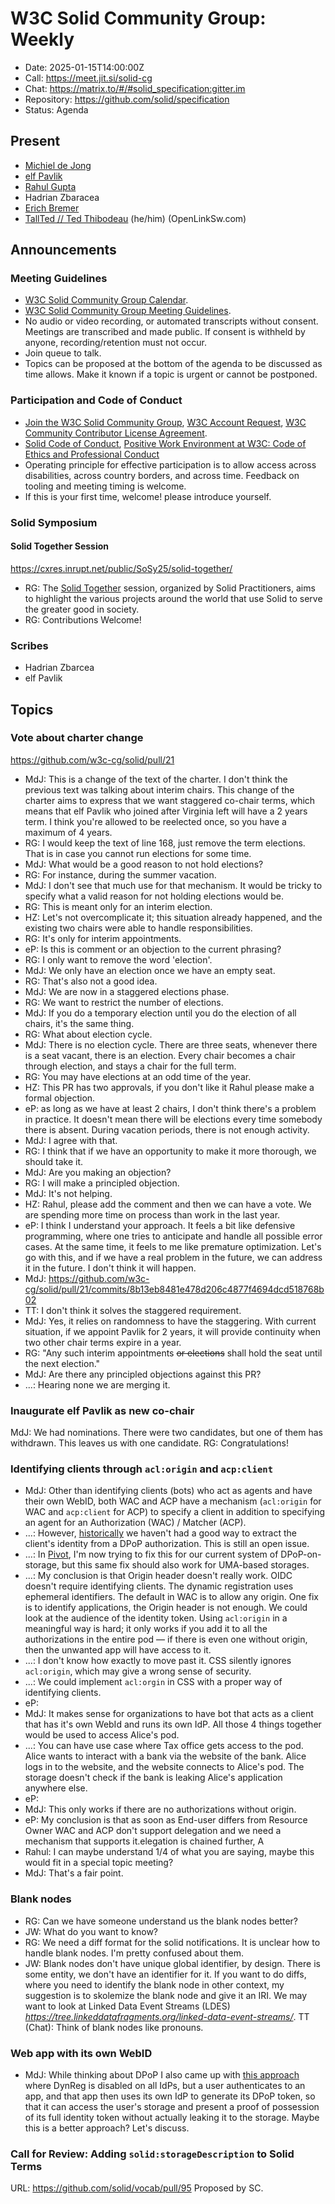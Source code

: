 # W3C Solid Community Group: Weekly

* Date: 2025-01-15T14:00:00Z
* Call: https://meet.jit.si/solid-cg
* Chat: https://matrix.to/#/#solid_specification:gitter.im
* Repository: https://github.com/solid/specification
* Status: Agenda


## Present
* [Michiel de Jong](https://michielbdejong.com)
* [elf Pavlik](https://elf-pavlik.hackers4peace.net)
* [Rahul Gupta](https://cxres.pages.dev/profile#i)
* Hadrian Zbaracea
* [Erich Bremer](https://ebremer.com/profile#me)
* [TallTed // Ted Thibodeau](https://github.com/TallTed/) (he/him) (OpenLinkSw.com)

## Announcements

### Meeting Guidelines
* [W3C Solid Community Group Calendar](https://www.w3.org/groups/cg/solid/calendar).
* [W3C Solid Community Group Meeting Guidelines](https://github.com/w3c-cg/solid/blob/main/meetings/README.md).
* No audio or video recording, or automated transcripts without consent. Meetings are transcribed and made public. If consent is withheld by anyone, recording/retention must not occur.
* Join queue to talk.
* Topics can be proposed at the bottom of the agenda to be discussed as time allows. Make it known if a topic is urgent or cannot be postponed.

### Participation and Code of Conduct
* [Join the W3C Solid Community Group](https://www.w3.org/community/solid/join), [W3C Account Request](http://www.w3.org/accounts/request), [W3C Community Contributor License Agreement](https://www.w3.org/community/about/agreements/cla/).
* [Solid Code of Conduct](https://github.com/solid/process/blob/main/code-of-conduct.md), [Positive Work Environment at W3C: Code of Ethics and Professional Conduct](https://www.w3.org/Consortium/cepc/)
* Operating principle for effective participation is to allow access across disabilities, across country borders, and across time. Feedback on tooling and meeting timing is welcome.
* If this is your first time, welcome! please introduce yourself.

### Solid Symposium

#### Solid Together Session

https://cxres.inrupt.net/public/SoSy25/solid-together/

+ RG: The [Solid Together](https://cxres.inrupt.net/public/SoSy25/solid-together/) session, organized by Solid Practitioners, aims to highlight the various projects around the world that use Solid to serve the greater good in society.
+ RG: Contributions Welcome! 


### Scribes
* Hadrian Zbarcea
* elf Pavlik

## Topics

### Vote about charter change
https://github.com/w3c-cg/solid/pull/21
* MdJ: This is a change of the text of the charter. I don't think the previous text was talking about interim chairs. This change of the charter aims to express that we want staggered co-chair terms, which means that elf Pavlik who joined after Virginia left will have a 2 years term. I think you're allowed to be reelected once, so you have a maximum of 4 years.
* RG: I would keep the text of line 168, just remove the term elections. That is in case you cannot run elections for some time.
* MdJ: What would be a good reason to not hold elections?
* RG: For instance, during the summer vacation.
* MdJ: I don't see that much use for that mechanism. It would be tricky to specify what a valid reason for not holding elections would be.
* RG: This is meant only for an interim election.
* HZ: Let's not overcomplicate it; this situation already happened, and the existing two chairs were able to handle responsibilities. 
* RG: It's only for interim appointments.
* eP: Is this is comment or an objection to the current phrasing?
* RG: I only want to remove the word 'election'.
* MdJ: We only have an election once we have an empty seat.
* RG: That's also not a good idea.
* MdJ: We are now in a staggered elections phase.
* RG: We want to restrict the number of elections.
* MdJ: If you do a temporary election until you do the election of all chairs, it's the same thing.
* RG: What about election cycle.
* MdJ: There is no election cycle. There are three seats, whenever there is a seat vacant, there is an election. Every chair becomes a chair through election, and stays a chair for the full term.
* RG: You may have elections at an odd time of the year.
* HZ: This PR has two approvals, if you don't like it Rahul please make a formal objection.
* eP: as long as we have at least 2 chairs, I don't think there's a problem in practice. It doesn't mean there will be elections every time somebody there is absent. During vacation periods, there is not enough activity.
* MdJ: I agree with that.
* RG: I think that if we have an opportunity to make it more thorough, we should take it.
* MdJ: Are you making an objection?
* RG: I will make a principled objection.
* MdJ: It's not helping.
* HZ: Rahul, please add the comment and then we can have a vote. We are spending more time on process than work in the last year. 
* eP: I think I understand your approach. It feels a bit like defensive programming, where one tries to anticipate and handle all possible error cases. At the same time, it feels to me like premature optimization. Let's go with this, and if we have a real problem in the future, we can address it in the future. I don't think it will happen.
* MdJ: https://github.com/w3c-cg/solid/pull/21/commits/8b13eb8481e478d206c4877f4694dcd518768b02
* TT: I don't think it solves the staggered requirement.
* MdJ: Yes, it relies on randomness to have the staggering. With current situation, if we appoint Pavlik for 2 years, it will provide continuity when two other chair terms expire in a year.
* RG: "Any such interim appointments ~~or elections~~ shall hold the seat until the next election."
* MdJ: Are there any principled objections against this PR?
* ...: Hearing none we are merging it.


### Inaugurate elf Pavlik as new co-chair

MdJ: We had nominations. There were two candidates, but one of them has withdrawn. This leaves us with one candidate.
RG: Congratulations!

### Identifying clients through `acl:origin` and `acp:client`

* MdJ: Other than identifying clients (bots) who act as agents and have their own WebID, both WAC and ACP have a mechanism (`acl:origin` for WAC and `acp:client` for ACP) to specify a client in addition to specifying an agent for an Authorization (WAC) / Matcher (ACP).
* ...: However, [historically](https://github.com/solid/web-access-control-spec/issues/34) we haven't had a good way to extract the client's identity from a DPoP authorization. This is still an open issue.
* ...: In [Pivot](https://github.com/solid-contrib/pivot/issues/64), I'm now trying to fix this for our current system of DPoP-on-storage, but this same fix should also work for UMA-based storages.
* ...: My conclusion is that Origin header doesn't really work. OIDC doesn't require identifying clients. The dynamic registration uses ephemeral identifiers. The default in WAC is to allow any origin. One fix is to identify applications, the Origin header is not enough. We could look at the audience of the identity token. Using `acl:origin` in a meaningful way is hard; it only works if you add it to all the authorizations in the entire pod — if there is even one without origin, then the unwanted app will have access to it.
* ...: I don't know how exactly to move past it. CSS silently ignores `acl:origin`, which may give a wrong sense of security.
* ...: We could implement `acl:orgin` in CSS with a proper way of identifying clients.
* eP:
* MdJ: It makes sense for organizations to have bot that acts as a client that has it's own WebId and runs its own IdP. All those 4 things together would be used to access Alice's pod.
* ...: You can have use case where Tax office gets access to the pod. Alice wants to interact with a bank via the website of the bank. Alice logs in to the website, and the website connects to Alice's pod. The storage doesn't check if the bank is leaking Alice's application anywhere else.
* eP:
* MdJ: This only works if there are no authorizations without origin.
* eP: My conclusion is that as soon as End-user differs from Resource Owner WAC and ACP don't support delegation and we need a mechanism that supports it.elegation is chained further, A
* Rahul: I can maybe understand 1/4 of what you are saying, maybe this would fit in a special topic meeting?
* MdJ: That's a fair point.


### Blank nodes

* RG: Can we have someone understand us the blank nodes better?
* JW: What do you want to know?
* RG: We need a diff format for the solid notifications. It is unclear how to handle blank nodes. I'm pretty confused about them.
* JW: Blank nodes don't have unique global identifier, by design. There is some entity, we don't have an identifier for it. If you want to do diffs, where you need to identify the blank node in other context, my suggestion is to skolemize the blank node and give it an IRI. We may want to look at Linked Data Event Streams (LDES) 
*<https://tree.linkeddatafragments.org/linked-data-event-streams/>*.
TT (Chat): Think of blank nodes like pronouns.

### Web app with its own WebID

* MdJ: While thinking about DPoP I also came up with [this approach](https://github.com/solid-contrib/data-modules/issues/137) where DynReg is disabled on all IdPs, but a user authenticates to an app, and that app then uses its own IdP to generate its DPoP token, so that it can access the user's storage and present a proof of possession of its full identity token without actually leaking it to the storage. Maybe this is a better approach? Let's discuss.

### Call for Review: Adding `solid:storageDescription` to Solid Terms
URL: https://github.com/solid/vocab/pull/95
Proposed by SC.
